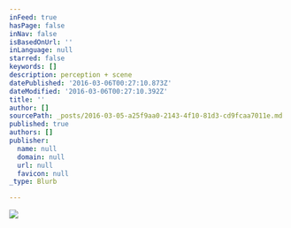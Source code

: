 ```yaml
---
inFeed: true
hasPage: false
inNav: false
isBasedOnUrl: ''
inLanguage: null
starred: false
keywords: []
description: perception + scene
datePublished: '2016-03-06T00:27:10.873Z'
dateModified: '2016-03-06T00:27:10.392Z'
title: ''
author: []
sourcePath: _posts/2016-03-05-a25f9aa0-2143-4f10-81d3-cd9fcaa7011e.md
published: true
authors: []
publisher:
  name: null
  domain: null
  url: null
  favicon: null
_type: Blurb

---
```

![](https://s3-us-west-2.amazonaws.com/the-grid-img/p/1ee7e7869471299a4422e8c4ccb9b392361299bd.png)